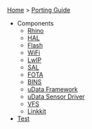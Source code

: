 [Home](Home) > [Porting Guide](AliOS-Things-Porting-Guide)

- Components
  - [Rhino](AliOS-Things-Rhino-Porting-Guide)
  - [HAL](AliOS-Things-HAL-Porting-Guide)
  - [Flash](Flash-and-KV-Storage-Porting-Guide)
  - [WiFi](AliOS-Things-WiFi-Porting-Guide)
  - [LwIP](AliOS-Things-LwIP-Porting-Guide)
  - [SAL](https://github.com/alibaba/AliOS-Things/tree/master/device/sal/README.md)
  - [FOTA](AliOS-Things-FOTA-Porting-Guide)
  - [BINS](AliOS-Things-BINS-Porting-Guide)
  - [uData Framework](AliOS-Things-uData-Framework-Porting-Guide)
  - [uData Sensor Driver](AliOS-Things-uData-Sensor-Driver-Porting-Guide)
  - [VFS](AliOS-Things-VFS-Porting-Guide)
  - [Linkkit](AliOS-Things-Linkkit-Porting-Guide.zh)
- [Test](AliOS-Things-Porting-Test-Guide)
